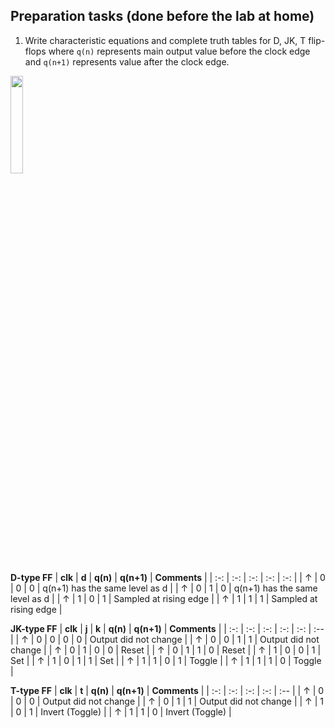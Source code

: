 ## Preparation tasks (done before the lab at home)

1. Write characteristic equations and complete truth tables for D, JK, T flip-flops where `q(n)` represents main output value before the clock edge and `q(n+1)` represents value after the clock edge.

<img src= "Images/Eq_flip_flops.JPG" width=20% height=20%>

   **D-type FF**
   | **clk** | **d** | **q(n)** | **q(n+1)** | **Comments** |
   | :-: | :-: | :-: | :-: | :-: |
   | ↑ | 0 | 0 | 0 | q(n+1) has the same level as d |
   | ↑ | 0 | 1 | 0 | q(n+1) has the same level as d |
   | ↑ | 1 | 0 | 1 | Sampled at rising edge |
   | ↑ | 1 | 1 | 1 | Sampled at rising edge |

   **JK-type FF**
   | **clk** | **j** | **k** | **q(n)** | **q(n+1)** | **Comments** |
   | :-: | :-: | :-: | :-: | :-: | :-- |
   | ↑ | 0 | 0 | 0 | 0 | Output did not change |
   | ↑ | 0 | 0 | 1 | 1 | Output did not change |
   | ↑ | 0 | 1 | 0 | 0 | Reset |
   | ↑ | 0 | 1 | 1 | 0 | Reset |
   | ↑ | 1 | 0 | 0 | 1 | Set |
   | ↑ | 1 | 0 | 1 | 1 | Set |
   | ↑ | 1 | 1 | 0 | 1 | Toggle |
   | ↑ | 1 | 1 | 1 | 0 | Toggle |

   **T-type FF**
   | **clk** | **t** | **q(n)** | **q(n+1)** | **Comments** |
   | :-: | :-: | :-: | :-: | :-- |
   | ↑ | 0 | 0 | 0 | Output did not change |
   | ↑ | 0 | 1 | 1 | Output did not change |
   | ↑ | 1 | 0 | 1 | Invert (Toggle) |
   | ↑ | 1 | 1 | 0 | Invert (Toggle) |
